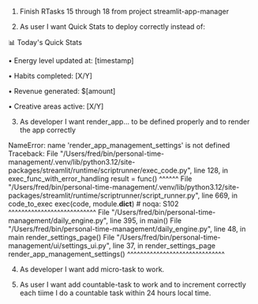 1. Finish RTasks 15 through 18 from project streamlit-app-manager

2. As user I want Quick Stats to deploy correctly instead of:

📊 Today's Quick Stats

• Energy level updated at: [timestamp]

• Habits completed: [X/Y]

• Revenue generated: $[amount]

• Creative areas active: [X/Y]

3. As developer I want render_app... to be defined properly and to render the app correctly

NameError: name 'render_app_management_settings' is not defined
Traceback:
File "/Users/fred/bin/personal-time-management/.venv/lib/python3.12/site-packages/streamlit/runtime/scriptrunner/exec_code.py", line 128, in exec_func_with_error_handling
    result = func()
             ^^^^^^
File "/Users/fred/bin/personal-time-management/.venv/lib/python3.12/site-packages/streamlit/runtime/scriptrunner/script_runner.py", line 669, in code_to_exec
    exec(code, module.__dict__)  # noqa: S102
    ^^^^^^^^^^^^^^^^^^^^^^^^^^^
File "/Users/fred/bin/personal-time-management/daily_engine.py", line 395, in <module>
    main()
File "/Users/fred/bin/personal-time-management/daily_engine.py", line 48, in main
    render_settings_page()
File "/Users/fred/bin/personal-time-management/ui/settings_ui.py", line 37, in render_settings_page
    render_app_management_settings()
    ^^^^^^^^^^^^^^^^^^^^^^^^^^^^^^

4. As developer I want add micro-task to work.

5.  As user I want add countable-task to work and to increment correctly each tiime I do a countable task within 24 hours local time.
